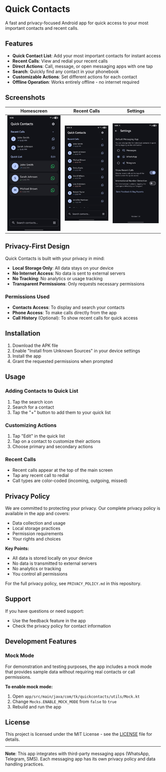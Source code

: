 # Quick Contacts

A fast and privacy-focused Android app for quick access to your most important contacts and recent calls.

## Features

- **Quick Contact List**: Add your most important contacts for instant access
- **Recent Calls**: View and redial your recent calls
- **Direct Actions**: Call, message, or open messaging apps with one tap
- **Search**: Quickly find any contact in your phonebook
- **Customizable Actions**: Set different actions for each contact
- **Offline Operation**: Works entirely offline - no internet required

## Screenshots

| Homescreen | Recent Calls | Settings |
|------------|--------------|----------|
| ![Homescreen](screenshots/homescreen.jpg) | ![Recent Calls](screenshots/recent-calls.jpg) | ![Settings](screenshots/settings.jpg) |

## Privacy-First Design

Quick Contacts is built with your privacy in mind:

- **Local Storage Only**: All data stays on your device
- **No Internet Access**: No data is sent to external servers
- **No Tracking**: No analytics or usage tracking
- **Transparent Permissions**: Only requests necessary permissions

### Permissions Used

- **Contacts Access**: To display and search your contacts
- **Phone Access**: To make calls directly from the app
- **Call History** (Optional): To show recent calls for quick access

## Installation

1. Download the APK file
2. Enable "Install from Unknown Sources" in your device settings
3. Install the app
4. Grant the requested permissions when prompted

## Usage

### Adding Contacts to Quick List
1. Tap the search icon
2. Search for a contact
3. Tap the "+" button to add them to your quick list

### Customizing Actions
1. Tap "Edit" in the quick list
2. Tap on a contact to customize their actions
3. Choose primary and secondary actions

### Recent Calls
- Recent calls appear at the top of the main screen
- Tap any recent call to redial
- Call types are color-coded (incoming, outgoing, missed)

## Privacy Policy

We are committed to protecting your privacy. Our complete privacy policy is available in the app and covers:

- Data collection and usage
- Local storage practices
- Permission requirements
- Your rights and choices

**Key Points:**
- All data is stored locally on your device
- No data is transmitted to external servers
- No analytics or tracking
- You control all permissions

For the full privacy policy, see `PRIVACY_POLICY.md` in this repository.

## Support

If you have questions or need support:
- Use the feedback feature in the app
- Check the privacy policy for contact information

## Development Features

### Mock Mode

For demonstration and testing purposes, the app includes a mock mode that provides sample data without requiring real contacts or call permissions.

**To enable mock mode:**
1. Open `app/src/main/java/com/tk/quickcontacts/utils/Mock.kt`
2. Change `Mocks.ENABLE_MOCK_MODE` from `false` to `true`
3. Rebuild and run the app

## License

This project is licensed under the MIT License - see the [LICENSE](LICENSE) file for details.

---

**Note**: This app integrates with third-party messaging apps (WhatsApp, Telegram, SMS). Each messaging app has its own privacy policy and data handling practices. 